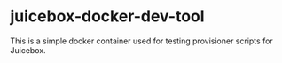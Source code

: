 juicebox-docker-dev-tool
=====================

This is a simple docker container used for testing provisioner scripts for
Juicebox.
